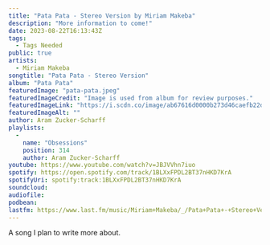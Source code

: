 ```yaml
---
title: "Pata Pata - Stereo Version by Miriam Makeba"
description: "More information to come!"
date: 2023-08-22T16:13:43Z
tags:
  - Tags Needed
public: true
artists:
  - Miriam Makeba
songtitle: "Pata Pata - Stereo Version"
album: "Pata Pata"
featuredImage: "pata-pata.jpeg"
featuredImageCredit: "Image is used from album for review purposes."
featuredImageLink: "https://i.scdn.co/image/ab67616d0000b273d46caefb22d460eb8ca14db0"
featuredImageAlt: ""
author: Aram Zucker-Scharff
playlists:
  -
    name: "Obsessions"
    position: 314
    author: Aram Zucker-Scharff
youtube: https://www.youtube.com/watch?v=JBJVVhn7iuo
spotify: https://open.spotify.com/track/1BLXxFPDL2BT37nHKD7KrA
spotifyUri: spotify:track:1BLXxFPDL2BT37nHKD7KrA
soundcloud:
audiofile:
podbean:
lastfm: https://www.last.fm/music/Miriam+Makeba/_/Pata+Pata+-+Stereo+Version
---
```


A song I plan to write more about.
		